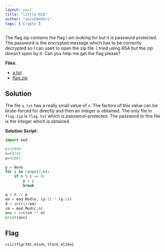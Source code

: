 ```yaml
---
layout: post
title: "little RSA"
author: "anishbadhri"
tags: ['Crypto']
---
```


The flag.zip contains the flag I am looking for but it is password protected. The password is the encrypted message which has to be correctly decrypted so I can useit to open the zip file. I tried using RSA but the zip doesn't open by it. Can you help me get the flag please?

**Files**:
- [a.txt](https://ctf.csivit.com/files/d636798f02ac223b21ed0d76e3e95d73/a.txt?token=eyJ1c2VyX2lkIjo3NjUsInRlYW1faWQiOjI1MSwiZmlsZV9pZCI6NDg0OH0.Xxb5Hw.GTxrUrWmx4ZczLXjkt1va12syY0)
- [flag.zip](https://ctf.csivit.com/files/c35979df09249404a47691808e78e134/flag.zip?token=eyJ1c2VyX2lkIjo3NjUsInRlYW1faWQiOjI1MSwiZmlsZV9pZCI6NDg0OX0.Xxb5Hw.ZWQOiVrcMPuWbTshmgWxSu2ChFo)

## Solution

The file `a.txt` has a really small value of `n`. The factors of this value can be brute-forced for directly and then an integer is obtained. The only file in `flag.zip` is `flag.txt` which is password-protected. The password to this file is the integer which is obtained.

**Solution Script**:
```python
import mod

c=32949
n=64741
e=42667

p = None
for i in range(2,n):
	if n % i == 0:
		p = i
		break

q = n // p
em = mod.Mod(e, (p-1) * (q-1))
d = int(1//em)
cm = mod.Mod(c,n)
ans = int(cm ** d)
print(ans)
```

## Flag
```
csictf{gr34t_m1nds_th1nk_4l1ke}
```
